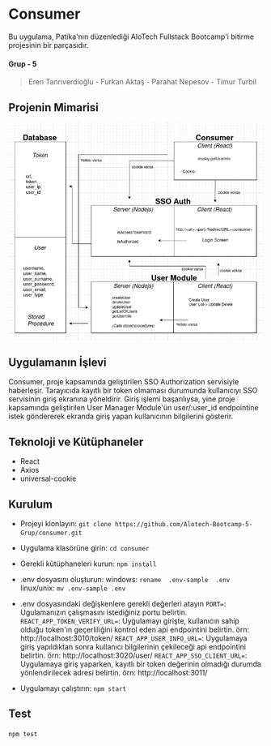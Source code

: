 # Consumer

Bu uygulama, Patika'nın düzenlediği AloTech Fullstack Bootcamp'i bitirme projesinin bir parçasıdır.

#### Grup - 5
> Eren Tanrıverdioğlu - Furkan Aktaş - Parahat Nepesov - Timur Turbil

## Projenin Mimarisi
![project architecture](https://github.com/Alotech-Bootcamp-5-Grup/user-manager-module/blob/main/proje-diagram.jpg)

## Uygulamanın İşlevi
Consumer, proje kapsamında geliştirilen SSO Authorization servisiyle haberleşir. Tarayıcıda kayıtlı bir token olmaması durumunda kullanıcıyı SSO servisinin giriş ekranına yöneldirir. Giriş işlemi başarılıysa, yine proje kapsamında geliştirilen User Manager Module'ün user/:user_id endpointine istek göndererek ekranda giriş yapan kullanıcının bilgilerini gösterir.

## Teknoloji ve Kütüphaneler
- React
- Axios
- universal-cookie

## Kurulum

* Projeyi klonlayın:
`git clone https://github.com/Alotech-Bootcamp-5-Grup/consumer.git`

- Uygulama klasörüne girin:
`cd consumer`

- Gerekli kütüphaneleri kurun:
`npm install`

- .env dosyasını oluşturun:
windows: `rename  .env-sample  .env`
linux/unix: `mv .env-sample .env`

- .env dosyasındaki değişkenlere gerekli değerleri atayın
`PORT=`: Ugulamanızın çalışmasını istediğiniz portu belirtin.
`REACT_APP_TOKEN_VERIFY_URL=`: Uygulamayı girişte, kullanıcın sahip olduğu token'ın geçerliliğini kontrol eden api endpointini belirtin. örn: http://localhost:3010/token/
`REACT_APP_USER_INFO_URL=`: Uygulamaya giriş yapıldıktan sonra kullanıcı bilgilerinin çekileceği api endpointini belirtin. örn: http://localhost:3020/user/
`REACT_APP_SSO_CLIENT_URL=`: Uygulamaya giriş yaparken, kayıtlı bir token değerinin olmadığı durumda yönlendirilecek adresi belirtin. örn: http://localhost:3011/

- Uygulamayı çalıştırın:
`npm start`

## Test

`npm test`
